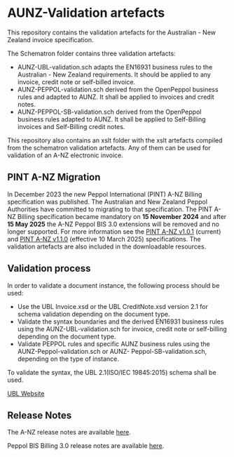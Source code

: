 # AUNZ-Validation artefacts

This repository contains the validation artefacts for the Australian - New Zealand invoice specification.

The Schematron folder contains three validation artefacts:

* AUNZ-UBL-validation.sch adapts the EN16931 business rules to the Australian - New Zealand requirements. It should be applied to any invoice, credit note or self-billed invoice.
* AUNZ-PEPPOL-validation.sch derived from the OpenPeppol business rules and adapted to AUNZ. It shall be applied to invoices and credit notes.
* AUNZ-PEPPOL-SB-validation.sch derived from the OpenPeppol business rules adapted to AUNZ. It shall be applied to Self-Billing invoices and Self-Billing credit notes.

This repository also contains an xslt folder with the xslt artefacts compiled from the schematron validation artefacts. Any of them can be used for validation of an A-NZ electronic invoice.

## PINT A-NZ Migration
In December 2023 the new Peppol International (PINT) A-NZ Billing specification was published.  The Australian and New Zealand Peppol Authorities have committed to migrating to that specification.  The PINT A-NZ Billing specification became mandatory on **15 November 2024** and after **15 May 2025** the A-NZ Peppol BIS 3.0 extensions will be removed and no longer supported.  For more information see the [PINT A-NZ v1.0.1](https://docs.peppol.eu/poac/aunz/) (current) and [PINT A-NZ v1.1.0](https://docs.peppol.eu/poac/aunz/2024-Q4/) (effective 10 March 2025) specifications. The validation artefacts are also included in the downloadable resources.

## Validation process

In order to validate a document instance, the following process should be used:

* Use the UBL Invoice.xsd or the UBL CreditNote.xsd version 2.1 for schema validation depending on the document type.
* Validate the syntax boundaries and the derived EN16931 business rules using the AUNZ-UBL-validation.sch for invoice, credit note or self-billing depending on the document type.
* Validate PEPPOL rules and specific AUNZ business rules using the AUNZ-Peppol-validation.sch or AUNZ- Peppol-SB-validation.sch, depending on the type of instance.

To validate the syntax, the UBL 2.1(ISO/IEC 19845:2015) schema shall be used.

[UBL Website](https://www.oasis-open.org/committees/ubl/)

## Release Notes

The A-NZ release notes are available [here](https://github.com/A-NZ-PEPPOL/A-NZ-PEPPOL-BIS-3.0/tree/master/Specifications).

Peppol BIS Billing 3.0 release notes are available [here](https://docs.peppol.eu/poacc/upgrade-3/2024-Q4/release-notes/).
